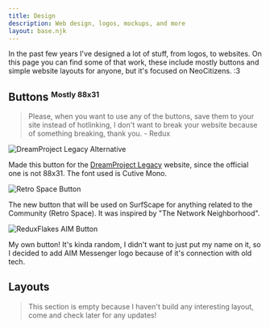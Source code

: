 ```yaml
---
title: Design
description: Web design, logos, mockups, and more
layout: base.njk
---
```


In the past few years I've designed a lot of stuff, from logos, to websites. On this page you can find some of that work, these include mostly buttons and simple website layouts for anyone, but it's focused on NeoCitizens. :3

## Buttons <small><sup>Mostly 88x31</sup></small>

> Please, when you want to use any of the buttons, save them to your site instead of hotlinking, I don't want to break your website because of something breaking, thank you. - Redux

<img src="/static/buttons/dream_legacy.png" alt="DreamProject Legacy Alternative">

Made this button for the [DreamProject Legacy](https://dreamproject98.com/index.html) website, since the official one is not 88x31. The font used is Cutive Mono.

<img src="/static/buttons/retrospace.png" alt="Retro Space Button">

The new button that will be used on SurfScape for anything related to the Community (Retro Space). It was inspired by "The Network Neighborhood".

<img src="/static/buttons/rf.png" alt="ReduxFlakes AIM Button">

My own button! It's kinda random, I didn't want to just put my name on it, so I decided to add AIM Messenger logo because of it's connection with old tech.

## Layouts

> This section is empty because I haven't build any interesting layout, come and check later for any updates!
